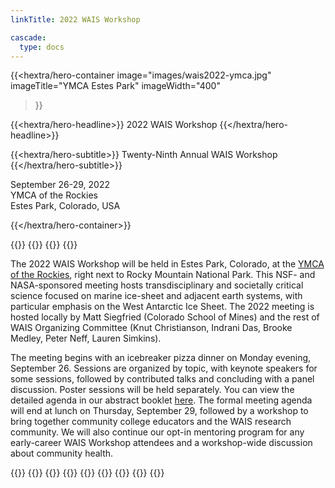 ```yaml
---
linkTitle: 2022 WAIS Workshop

cascade:
  type: docs
---
```


<div class="hx:mt-6 hx:mb-6"></div>

{{<hextra/hero-container
    image="images/wais2022-ymca.jpg"
    imageTitle="YMCA Estes Park"
    imageWidth="400"
>}}


{{<hextra/hero-headline>}}
  2022 WAIS Workshop
{{</hextra/hero-headline>}}


{{<hextra/hero-subtitle>}}
  Twenty-Ninth Annual WAIS Workshop
{{</hextra/hero-subtitle>}}

<div class="hx:mt-6 hx:mb-3">

September 26-29, 2022<br>
YMCA of the Rockies<br>
Estes Park, Colorado, USA<br>

</div>

{{</hextra/hero-container>}}

{{<cards>}}
  {{<card link="/agendas/wais2022booklet.pdf" title="Click here for the conference booklet, which includes the agenda, abstracts, and more!">}}
  {{<card link="https://www.youtube.com/playlist?list=PLaPrVYyxSZsiNPkSpmA4Wq5y1m7ttXcBX" title="Click here to see the YouTube archive of sessions from the 2022 workshop!">}}
{{</cards>}}

The 2022 WAIS Workshop will be held in Estes Park, Colorado, at the [YMCA of the Rockies](https://ymcarockies.org/), right next to Rocky Mountain National Park. This NSF- and NASA-sponsored meeting hosts transdisciplinary and societally critical science focused on marine ice-sheet and adjacent earth systems, with particular emphasis on the West Antarctic Ice Sheet. The 2022 meeting is hosted locally by Matt Siegfried (Colorado School of Mines) and the rest of WAIS Organizing Committee (Knut Christianson, Indrani Das, Brooke Medley, Peter Neff, Lauren Simkins). 

The meeting begins with an icebreaker pizza dinner on Monday evening, September 26. Sessions are organized by topic, with keynote speakers for some sessions, followed by contributed talks and concluding with a panel discussion. Poster sessions will be held separately. You can view the detailed agenda in our abstract booklet [here](/abstracts/wais2022booklet.pdf). The formal meeting agenda will end at lunch on Thursday, September 29, followed by a workshop to bring together community college educators and the WAIS research community. We will also continue our opt-in mentoring program for any early-career WAIS Workshop attendees and a workshop-wide discussion about community health.

{{<cards>}}
    {{<card link="deadlines" title="Deadlines" subtitle="See important dealines">}}
    {{<card link="registration" title="Registration" subtitle="See the registration information">}}
    {{<card link="abstract" title="Abstracts" subtitle="Abstract submission infprmation">}}
    {{<card link="travel-support" title="Early-Career Travel Support" subtitle="Information about travel support for early career researched (<5 years since PhD)">}}
    {{<card link="agenda" title="Agenda" subtitle="Preliminary information about the workshop agenda">}}
    {{<card link="travel-transportation" title="Travel & Transportation" subtitle="Some extra information to help with travel and transportation">}}
    {{<card link="presentation-guidelines" title="Presentation Guidelines" subtitle="Initial guidelines for oral and poster presentations">}}
{{</cards>}}

